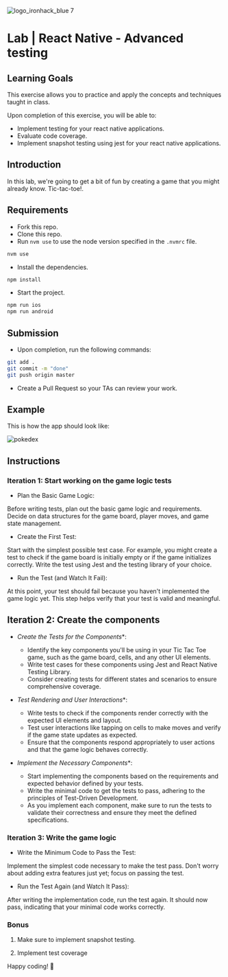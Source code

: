 ![logo_ironhack_blue 7](https://user-images.githubusercontent.com/23629340/40541063-a07a0a8a-601a-11e8-91b5-2f13e4e6b441.png)

# Lab | React Native - Advanced testing

## Learning Goals

This exercise allows you to practice and apply the concepts and techniques taught in class.

Upon completion of this exercise, you will be able to:

- Implement testing for your react native applications.
- Evaluate code coverage.
- Implement snapshot testing using jest for your react native applications.

## Introduction

In this lab, we're going to get a bit of fun by creating a game that you might already know. Tic-tac-toe!.

## Requirements

- Fork this repo.
- Clone this repo.
- Run `nvm use` to use the node version specified in the `.nvmrc` file.

```bash
nvm use
```

- Install the dependencies.

```bash
npm install
```

- Start the project.

```bash
npm run ios
npm run android
```

## Submission

- Upon completion, run the following commands:

```bash
git add .
git commit -m "done"
git push origin master
```

- Create a Pull Request so your TAs can review your work.

## Example

This is how the app should look like:

![pokedex](https://miro.medium.com/v2/resize:fit:816/1*0yUXTv9WzD5sJMQN5JvMeg.gif)

## Instructions

### Iteration 1: Start working on the game logic tests

- Plan the Basic Game Logic:

Before writing tests, plan out the basic game logic and requirements. Decide on data structures for the game board, player moves, and game state management.

- Create the First Test:

Start with the simplest possible test case. For example, you might create a test to check if the game board is initially empty or if the game initializes correctly.
Write the test using Jest and the testing library of your choice.

- Run the Test (and Watch It Fail):

At this point, your test should fail because you haven't implemented the game logic yet. This step helps verify that your test is valid and meaningful.

## Iteration 2: Create the components

- *Create the Tests for the Components**:
   - Identify the key components you'll be using in your Tic Tac Toe game, such as the game board, cells, and any other UI elements.
   - Write test cases for these components using Jest and React Native Testing Library.
   - Consider creating tests for different states and scenarios to ensure comprehensive coverage.

- *Test Rendering and User Interactions**:
   - Write tests to check if the components render correctly with the expected UI elements and layout.
   - Test user interactions like tapping on cells to make moves and verify if the game state updates as expected.
   - Ensure that the components respond appropriately to user actions and that the game logic behaves correctly.

- *Implement the Necessary Components**:
   - Start implementing the components based on the requirements and expected behavior defined by your tests.
   - Write the minimal code to get the tests to pass, adhering to the principles of Test-Driven Development.
   - As you implement each component, make sure to run the tests to validate their correctness and ensure they meet the defined specifications.

### Iteration 3: Write the game logic

- Write the Minimum Code to Pass the Test:

Implement the simplest code necessary to make the test pass. Don't worry about adding extra features just yet; focus on passing the test.

- Run the Test Again (and Watch It Pass):

After writing the implementation code, run the test again. It should now pass, indicating that your minimal code works correctly.

### Bonus

1. Make sure to implement snapshot testing.

2. Implement test coverage

Happy coding! 💙